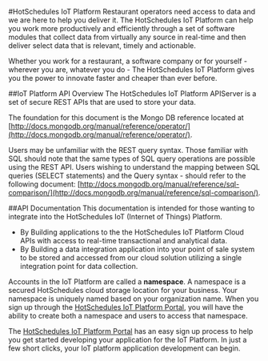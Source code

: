 #HotSchedules IoT Platform
Restaurant operators need access to data and we are here to help you deliver it.  The HotSchedules IoT Platform can help you work more productively and efficiently through a set of software modules that collect data from virtually any source in real-time and then deliver select data that is relevant, timely and actionable.

Whether you work for a restaurant, a software company or for yourself - wherever you are, whatever you do - The HotSchedules IoT Platform gives you the power to innovate faster and cheaper than ever before.

##IoT Platform API Overview
The HotSchedules IoT Platform APIServer is a set of secure REST APIs that are used to store your data.  

The foundation for this document is the Mongo DB reference located at [http://docs.mongodb.org/manual/reference/operator/](http://docs.mongodb.org/manual/reference/operator/).

Users may be unfamiliar with the REST query syntax. Those familiar with SQL should note that the same types of SQL query operations are possible using the REST API. Users wishing to understand the mapping between SQL queries (SELECT statements) and the Query syntax - should refer to the following document: [http://docs.mongodb.org/manual/reference/sql-comparison/](http://docs.mongodb.org/manual/reference/sql-comparison/).

##API Documentation
This documentation is intended for those wanting to integrate into the HotSchedules IoT (Internet of Things) Platform.

* By Building applications to the the HotSchedules IoT Platform Cloud APIs with access to real-time transactional and analytical data.  
* By Building a data integration application into your point of sale system to be stored and accessed from our cloud solution utilizing a single integration point for data collection.

Accounts in the IoT Platform are called a **namespace**. A namespace is a secured HotSchedules cloud storage location for your business. Your namespace is uniquely named based on your organization name. When you sign up through the [HotSchedules IoT Platform Portal](https://developer.hotschedules.io), you will have the ability to create both a namespace and users to access that namespace. 

The [HotSchedules IoT Platform Portal](https://developer.hotschedules.io) has an easy sign up process to help you get started developing your application for the IoT Platform.  In just a few short clicks, your IoT platform application development can begin.
